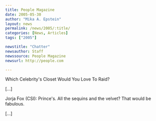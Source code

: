 ```yaml
---
title: People Magazine
date: 2005-05-30
author: "Mika A. Epstein"
layout: news
permalink: /news/2005/:title/
categories: [News, Articles]
tags: ["2005"]

newstitle: "Chatter"
newsauthor: Staff  
newssource: People Magazine  
newsurl: http://people.com  

---
```

Which Celebrity's Closet Would You Love To Raid? 

[...]

Jorja Fox (CSI): Prince's. All the sequins and the velvet? That would be fabulous.

[...]

